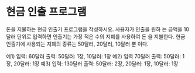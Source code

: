 # 현금 인출 프로그램

돈을 지불하는 현금 인출기 프로그램을 작성하시오. 사용자가 인출을 원하
는 금액을 10달러 단위로 입력하면 인출기는 가장 적은 수의 지폐를 사용하여 돈
을 지불한다. 현금 인출기에 사용되는 지폐의 종류는 50달러, 20달러, 10달러 뿐
이다. 

예1) 입력: 60달러
 출력: 50달러: 1장, 10달러: 1장
예2) 입력 70달러
 출력: 50달러: 1장, 20달러: 1장
예3) 입력: 130달러
 출력: 50달러: 2장, 20달러: 1장, 10달러: 1장
